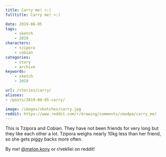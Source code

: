 ```yaml
---
title: Carry me! >:(
fulltitle: Carry me! >:(

date: 2019-08-05
tags:
    - sketch
    - 2019
characters:
    - tzipora
    - cobian
categories:
    - story
    - archive
keywords:
    - sketch
    - 2019

url: /stories/carry/
aliases:
- /posts/2019-08-05-carry/

image: /images/sketches/carry.jpg
reddit: https://www.reddit.com/r/drawing/comments/cma4pa/carry_me/
---
```


This is Tzipora and Cobian. They have not been friends for very long but they like each other a lot. Tzipora weighs nearly 10kg less than her friend, so she gets piggy backs more often.

By me! [@melon.kony](https://www.instagram.com/melon.kony/) or r/vekllei on reddit!
